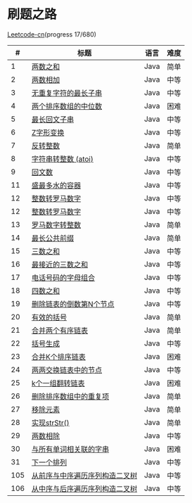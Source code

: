 刷题之路
========
[Leetcode-cn](https://leetcode-cn.com/problemset/algorithms/)(progress 17/680)


| # | 标题  | 语言     | 难度       |
|---|-------|----------|------------|
|1  | [两数之和](https://leetcode-cn.com/problems/two-sum/description/) | Java | 简单 |
|2  | [两数相加](https://leetcode-cn.com/problems/add-two-numbers/description/) | Java | 中等 |
|3  | [无重复字符的最长子串](https://leetcode-cn.com/problems/longest-substring-without-repeating-characters/description/) | Java | 中等 |
|4  | [两个排序数组的中位数](https://leetcode-cn.com/problems/median-of-two-sorted-arrays/description/) | Java | 困难 |
|5  | [最长回文子串](https://leetcode-cn.com/problems/longest-palindromic-substring/description/) | Java | 中等 |
|6  | [Z字形变换](https://leetcode-cn.com/problems/zigzag-conversion/description/) | Java | 中等 |
|7  | [反转整数](https://leetcode-cn.com/problems/reverse-integer/description/) | Java | 简单 |
|8  | [字符串转整数 (atoi)](https://leetcode-cn.com/problems/string-to-integer-atoi/description/) | Java | 中等 |
|9  | [回文数](https://leetcode-cn.com/problems/palindrome-number/description/) | Java | 中等 |
|11 | [盛最多水的容器](https://leetcode-cn.com/problems/container-with-most-water/description/) | Java | 中等 |
|12 | [整数转罗马数字](https://leetcode-cn.com/problems/integer-to-roman/description/) | Java | 中等 |
|12 | [整数转罗马数字](https://leetcode-cn.com/problems/integer-to-roman/description/) | Java | 中等 |
|13 | [罗马数字转整数](https://leetcode-cn.com/problems/roman-to-integer/description/) | Java | 简单 |
|14 | [最长公共前缀](https://leetcode-cn.com/problems/longest-common-prefix/description/) | Java | 简单 |
|15 | [三数之和](https://leetcode-cn.com/problems/3sum/description/) | Java | 中等 |
|16 | [最接近的三数之和](https://leetcode-cn.com/problems/3sum-closest/description/) | Java | 中等 |
|17 | [电话号码的字母组合](https://leetcode-cn.com/problems/letter-combinations-of-a-phone-number/description/) | Java | 中等 |
|18 | [四数之和](https://leetcode-cn.com/problems/4sum/description/) | Java | 中等 |
|19 | [删除链表的倒数第N个节点](https://leetcode-cn.com/problems/remove-nth-node-from-end-of-list/description/) | Java | 中等 |
|20 | [有效的括号](https://leetcode-cn.com/problems/valid-parentheses/description/) | Java | 简单 |
|21 | [合并两个有序链表](https://leetcode-cn.com/problems/merge-two-sorted-lists/description/) | Java | 简单 |
|22 | [括号生成](https://leetcode-cn.com/problems/generate-parentheses/description/) | Java | 中等 |
|23 | [合并K个排序链表](https://leetcode-cn.com/problems/merge-k-sorted-lists/description/) | Java | 困难 |
|24 | [两两交换链表中的节点](https://leetcode-cn.com/problems/swap-nodes-in-pairs/description/) | Java | 中等 |
|25 | [k个一组翻转链表](https://leetcode-cn.com/problems/reverse-nodes-in-k-group/description/) | Java | 困难 |
|26 | [删除排序数组中的重复项](https://leetcode-cn.com/problems/remove-duplicates-from-sorted-array/description/) | Java | 简单 |
|27 | [移除元素](https://leetcode-cn.com/problems/remove-element/description/) | Java | 简单 |
|28 | [实现strStr()](https://leetcode-cn.com/problems/implement-strstr/description/) | Java | 简单 |
|29 | [两数相除](https://leetcode-cn.com/problems/divide-two-integers/description/) | Java | 中等 |
|30 | [与所有单词相关联的字串](https://leetcode-cn.com/problems/substring-with-concatenation-of-all-words/description/) | Java | 困难 |
|31 | [下一个排列](https://leetcode-cn.com/problems/next-permutation/description/) | Java | 中等 |
|105| [从前序与中序遍历序列构造二叉树](https://leetcode-cn.com/problems/construct-binary-tree-from-preorder-and-inorder-traversal/description/) | Java | 中等 |
|106| [从中序与后序遍历序列构造二叉树](https://leetcode-cn.com/problems/construct-binary-tree-from-inorder-and-postorder-traversal/description/) | Java | 中等 |
